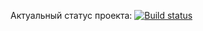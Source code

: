 Актуальный статус проекта:
[![Build status](https://travis-ci.org/Killing-orchestra/Kelheor.png)](https://travis-ci.org/Killing-orchestra)
